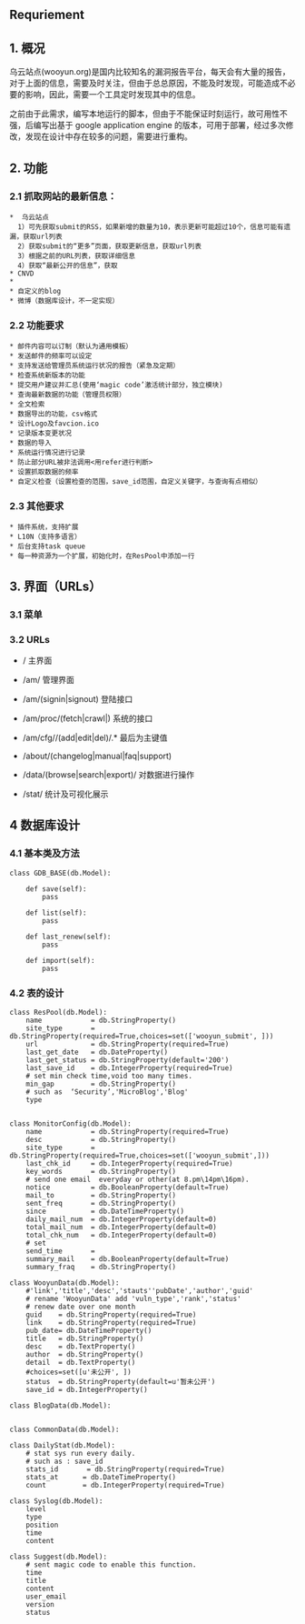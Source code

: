 ﻿Requriement
-----

## 1. 概况

乌云站点(wooyun.org)是国内比较知名的漏洞报告平台，每天会有大量的报告，对于上面的信息，需要及时关注，但由于总总原因，不能及时发现，可能造成不必要的影响，因此，需要一个工具定时发现其中的信息。

之前由于此需求，编写本地运行的脚本，但由于不能保证时刻运行，故可用性不强，后编写出基于 google application engine 的版本，可用于部署，经过多次修改，发现在设计中存在较多的问题，需要进行重构。

## 2. 功能

###  2.1  抓取网站的最新信息：  
	*  乌云站点
	  1）可先获取submit的RSS，如果新增的数量为10，表示更新可能超过10个，信息可能有遗漏，获取url列表
	  2）获取submit的“更多”页面，获取更新信息，获取url列表
	  3）根据之前的URL列表，获取详细信息
	  4）获取“最新公开的信息”，获取
	* CNVD
	* 
	* 自定义的blog
	* 微博（数据库设计，不一定实现）
	
###  2.2  功能要求
	* 邮件内容可以订制（默认为通用模板）
	* 发送邮件的频率可以设定
	* 支持发送给管理员系统运行状况的报告（紧急及定期）
	* 检查系统新版本的功能
	* 提交用户建议并汇总(使用‘magic code’激活统计部分，独立模块)
	* 查询最新数据的功能（管理员权限）
	* 全文检索
	* 数据导出的功能，csv格式
	* 设计Logo及favcion.ico
	* 记录版本变更状况		
	* 数据的导入
	* 系统运行情况进行记录
	* 防止部分URL被非法调用<用refer进行判断>
	* 设置抓取数据的频率
	* 自定义检查（设置检查的范围，save_id范围，自定义关键字，与查询有点相似）
	

###  2.3  其他要求
	* 插件系统，支持扩展 
	* L10N（支持多语言）
	* 后台支持task queue
	* 每一种资源为一个扩展，初始化时，在ResPool中添加一行
	
 
##  3. 界面（URLs）

### 3.1  菜单


### 3.2  URLs
*  /      		主界面   
*  /am/   		管理界面
*  /am/(signin|signout)   登陆接口
*  /am/proc/(fetch|crawl|)					系统的接口

*  /am/cfg//(add|edit|del)/.*    			最后为主键值
*  /about/(changelog|manual|faq|support) 
*  /data/(browse|search|export)/		    对数据进行操作
*  /stat/									统计及可视化展示

##  4  数据库设计

### 4.1  基本类及方法
```
class GDB_BASE(db.Model):
	
	def save(self):
		pass
	
	def list(self):
		pass
	
	def last_renew(self):
		pass
		
	def import(self):
		pass
```

### 4.2  表的设计

```
class ResPool(db.Model):
    name            = db.StringProperty()
    site_type       = db.StringProperty(required=True,choices=set(['wooyun_submit', ]))
    url             = db.StringProperty(required=True)
    last_get_date   = db.DateProperty()
    last_get_status = db.StringProperty(default='200')
    last_save_id    = db.IntegerProperty(required=True)
    # set min check time,void too many times.
    min_gap         = db.StringProperty()
	# such as  ‘Security’,'MicroBlog','Blog'
	type
	

class MonitorConfig(db.Model):
    name            = db.StringProperty(required=True)
    desc            = db.StringProperty()
    site_type       = db.StringProperty(required=True,choices=set(['wooyun_submit',]))
    last_chk_id     = db.IntegerProperty(required=True)
    key_words       = db.StringProperty()
    # send one email  everyday or other(at 8.pm\14pm\16pm).
    notice          = db.BooleanProperty(default=True)
    mail_to         = db.StringProperty()
    sent_freq       = db.StringProperty()
    since           = db.DateTimeProperty()
    daily_mail_num  = db.IntegerProperty(default=0)
    total_mail_num  = db.IntegerProperty(default=0)
    total_chk_num   = db.IntegerProperty(default=0)
	# set
	send_time       =
	summary_mail    = db.BooleanProperty(default=True)
	summary_fraq    = db.StringProperty()

class WooyunData(db.Model):
    #'link','title','desc','stauts''pubDate','author','guid'
    # rename 'WooyunData' add 'vuln_type','rank','status'
    # renew date over one month
    guid    = db.StringProperty(required=True)
    link    = db.StringProperty(required=True)
    pub_date= db.DateTimeProperty()
    title   = db.StringProperty()
    desc    = db.TextProperty()
    author  = db.StringProperty()
    detail  = db.TextProperty()
    #choices=set([u'未公开', ])
    status  = db.StringProperty(default=u'暂未公开')
    save_id = db.IntegerProperty()

class BlogData(db.Model):
	
	
class CommonData(db.Model):
	
class DailyStat(db.Model):
    # stat sys run every daily.
    # such as : save_id
    stats_id       = db.StringProperty(required=True)
    stats_at      = db.DateTimeProperty()
    count         = db.IntegerProperty(required=True)
	
class Syslog(db.Model):
	level
	type
    position
	time
	content
	
class Suggest(db.Model):
	# sent magic code to enable this function.
	time
	title
	content
	user_email
	version
	status	
	
```